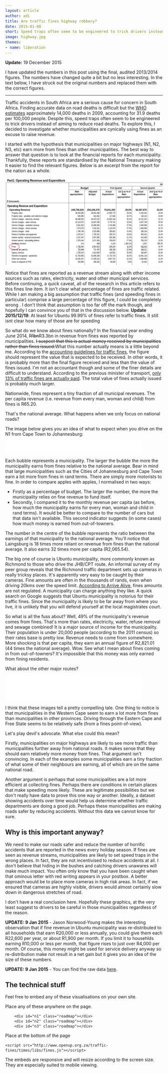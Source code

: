 ```yaml
---
layout: article
author: adi
title: Are traffic fines highway robbery?
date: 2015-01-08
short: Speed traps often seem to be engineered to trick drivers instead of aiming to reduce road deaths. I decided to investigate whether municipalities are cynically using fines as an excuse to raise revenue
image: highway.jpg
themes:
- name: liberation
---
```

<style>
    .roadmap {
        max-width: 400px;
        padding: 20px;
        border-radius: 10px;
        background-color: white;
    }
</style>

<strong>Update:</strong> 19 December 2015

I have updated the numbers in this post using the final, audited 2013/2014 figures. The numbers have changed quite a bit but no less interesting. In the text below, I have struck out the original numbers and replaced them with the correct figures.

-----

Traffic accidents in South Africa are a serious cause for concern in South Africa. Finding accurate data on road deaths is difficult but the [WHO estimates](http://www.who.int/iris/bitstream/10665/78256/1/9789241564564_eng.pdf) approximately 14,000 deaths in 2009, accounting for 31.9 deaths per 100,000 people. Despite this, speed traps often seem to be engineered to trick drivers instead of aiming to reduce road deaths. To explore this, I decided to investigate whether municipalities are cynically using fines as an excuse to raise revenue.

I started with the hypothesis that municipalities on major highways (N1, N2, N3, etc) earn more from fines than other municipalities. The best way to answer that question is to look at the financial reports for each municipality. Thankfully, these reports are standardised by the National Treasury making it easier to find the relevant figures. Below is an excerpt from the report for the nation as a whole.

<img src="/img/articles/operating-revenue.png"/>

Notice that fines are reported as a revenue stream along with other income sources such as rates, electricity, water and other municipal services. Before continuing, a quick caveat, all of the research in this article refers to this fines line item. It isn't clear what percentage of fines are traffic related. While I am making a big assumption that traffic fines (and speeding fines in particular) comprise a large percentage of this figure, I could be completely wrong . I don't think that assumption is too far off the mark though, and hopefully I can convince you of that in the discussion below. <strong>Update 2015/12/19</strong>: At least for Ubuntu 99.99% of fines refer to traffic fines. It still isnt clear how many of those are for speeding

So what do we know about fines nationally? In the financial year ending June 2014, <s>R1bn</s>R3.3bn in revenue from fines was reported by municipalities. <s>I suspect that this is actual money received by municipalities rather than fines issued.</s>What this number actually means is a little beyond me. According to the <a href="/traffic-fines/times/documents/2014%2007%2029%20-%20Guidance%20on%20traffic%20fines%20-%20Implementation%20Date%201%20July%202013....pdf">accounting guidelines for traffic fines</a>, the figure should represent the value that is expected to be received. In other words, it is probably more than the final figure received and less than the value of fines issued. I'm not an accountant though and some of the finer details are difficult to understand.  According to the previous minister of transport, [only 13% of traffic fines are actually paid](http://www.iol.co.za/motoring/industry-news/only-13-percent-of-aarto-fines-paid-1.1558886). The total value of fines actually issued is probably much larger.

Nationwide, fines represent a tiny fraction of all municipal revenues. The per capita revenue (i.e. revenue from every man, woman and child) from fines is R65.20.

That's the national average. What happens when we only focus on national roads?

The image below gives you an idea of what to expect when you drive on the N1 from Cape Town to Johannesburg:

<div id="n1" class="roadmap"></div>

Each bubble represents a municipality. The larger the bubble the more the municipality earns from fines relative to the national average. Bear in mind that large municipalities such as the Cities of Johannesburg and Cape Town earn a lot more from fines in rand terms. There are simply more motorists to fine. In order to compare apples with apples, I normalised in two ways:

  - Firstly as a percentage of budget. The larger the number, the more the municipality relies on fine revenue to fund itself.
  - Secondly, I compared it to the monthly revenue per capita (as before, how much the municipality earns for every man, woman and child in rand terms). It would be better to compare to the number of cars but that data isn't available. This second indicator suggests (in some cases) how much money is earned from out-of-towners.

The number in the centre of the bubble represents the ratio between the earnings of that municipality to the national average. You'll notice that Laingsburg is 18 times more reliant on revenue from fines than the national average. It also earns 32 times more per capita (R2,065.54).

The big one of course is Ubuntu municipality, more commonly known as Richmond to those who drive the JHB/CPT route. An informal survey of my peer group reveals that the Richmond traffic department sets up cameras in really tricksy places. It's apparently very easy to be caught by their cameras. Fine amounts are often in the thousands of rands, even when driving 20kms over the speed limit. [According to Arrive Alive](http://carinsurance.arrivealive.co.za/does-the-national-road-traffic-act-stipulate-the-amounts-for-traffic-fines.php), fines amounts are not regulated. A municipality can charge anything they like. A quick search on Google suggests that Ubuntu municipality is notorius for their traffic fines. Since the municipality is likely to be far away from where you live, it is unlikely that you will defend yourself at the local magistrates court.

So what is all the fuss about? Well, 49% of the municipality's revenue comes from fines. That's more than rates, electricity, water, refuse removal and sewage combined! It is a major source of income for the municipality. Their population is under 20,000 people (according to the 2011 census) so their rates base is pretty low. Revenue needs to come from somewhere. More shocking is that per capita, they earn an annual figure of R2,821.01 (44 times the national average). Wow. See what I mean about fines coming in from out-of-towners? It's impossible that this money was only earned from fining residents.

What about the other major routes?

<div id="n2" class="roadmap"></div>

<div id="n3" class="roadmap"></div>

I think that these images tell a pretty compelling tale. One thing to notice is that municipalities in the Western Cape seem to earn a lot more from fines than muncipalities in other provinces. Driving through the Eastern Cape and Free State seems to be relatively safe (from a fines point-of-view).

Let's play devil's advocate. What else could this mean?

Firstly, municipalities on major highways are likely to see more traffic than municipalities further away from national roads. It makes sense that they should earn relatively more money from fines. That argument isn't convincing. In each of the examples some municipalities earn a tiny fraction of what some of their neighbours are earning, all of which are on the same national road.

Another argument is perhaps that some municipalities are a lot more efficient at collecting fines. Perhaps there are conditions in certain places that make speeding more likely. These are legitimate possibilities but we don't really have data to prove this one way or another. Ideally, a dataset showing accidents over time would help us determine whether traffic departments are doing a good job. Perhaps these municipalities are making roads safer by reducing accidents. Without this data we cannot know for sure.

## Why is this important anyway?

We need to make our roads safer and reduce the number of horrific accidents that are reported in the news every holiday season. If fines are seen as revenue streams, municipalities are likely to set speed traps in the wrong places. In fact, they are not incentivised to reduce accidents at all. I don't believe that hiding in the bushes and catching drivers unawares will make much impact. You often only know that you have been caught when that ominous letter with red writing appears in your postbox. A better approach would be to place more cameras in high risk areas. In fact, if we ensured that cameras are highly visible, drivers would almost certainly slow down in dangerous stretches of road.

I don't have a real conclusion here. Hopefully these graphics, at the very least suggest to drivers to be careful in those municipalities regardless of the reason.

<strong>UPDATE: 9 Jan 2015</strong> - Jason Norwood-Young makes the interesting observation that if fine revenue in Ubuntu municipality was re-distributed to all households that earn R20,000 or less annually, you could give them each R22,600 per year, or about R1,900 per month. If you limit it to househlds earning R10,000 or less per month, that figure rises to just over R4,000 per month. Of course, this money might be used for service delivery anyway so re-distribution make not result in a net gain but it gives you an idea of the size of these numbers.

<strong>UPDATE: 9 Jan 2015</strong> - You can find the raw data <a href="/traffic-fines/times/documents/2015%20Q4.xlsx">here</a>.

<script src="/traffic-fines/times/libs/fines.js"></script>

## The technical stuff

Feel free to embed any of these visualisations on your own site.

Place any of these anywhere on the page.

        <div id="n1" class="roadmap"></div>
        <div id="n2" class="roadmap"></div>
        <div id="n3" class="roadmap"></div>

Place at the bottom of the page

    <script src="http://www.openup.org.za/traffic-fines/times/libs/fines.js"></script>

The embeds are responsive and will resize according to the screen size. They are especially suited to mobile viewing.
